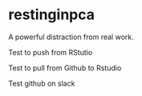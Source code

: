 # restinginpca
A powerful distraction from real work.

Test to push from RStutio

Test to pull from Github to Rstudio

Test github on slack
